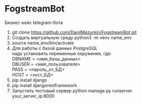 # FogstreamBot
Бизнес-кейс telegram-бота
1. git clone https://github.com/DanilMazurkin/FogstreamBot.git  
2. Создать виртуальную среду python3 -m venv name_env  
3. source name_env/bin/activate  
4. Для работы с базой данных PostgreSQL  
   надо установить переменные окружения, где:  
   DBNAME = <имя_базы_данных>  
   DBUSER = <имя_пользователя>  
   PASS = <пароль_от_БД>  
   HOST = <хост_БД>  
5. pip install django  
6. pip install djangorestframework  
7. Запустить тестовый сервер python manage.py runserver your_server_ip:8000
